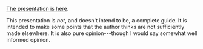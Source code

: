 [The presentation is here](https://matt-brigida.github.io/brief_guide_to_the_workplace/).

This presentation is *not*, and doesn't intend to be, a complete guide.  It is intended to make some points that the author thinks are not sufficiently made elsewhere.  It is also pure opinion---though I would say somewhat well informed opinion.
